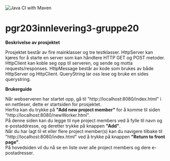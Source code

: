 
![Java CI with Maven](https://github.com/tinaeile/Http-server-database/workflows/Java%20CI%20with%20Maven/badge.svg)
# pgr203innlevering3-gruppe20

<strong>Beskrivelse av prosjektet</strong>

Prosjektet består av fire mainklasser og tre testklasser.
HttpServer kan kjøres for å starte en server som kan håndtere HTTP GET og POST metoder. 
HttpClient kan koble seg opp til serveren, og sende og motta requests/responses.
HttpMessage består av kode som brukes av både HttpServer og HttpClient.
QueryString lar oss lese og bruke en sides querystring. 

<strong>Brukerguide</strong>

Når webserveren har startet opp, gå til "http://localhost:8080/index.html" i en nettleser, dette er startsiden for prosjektet. 
<br>
Herfra kan du trykke på <strong>"Add new project member"</strong> for å komme til siden "http://localhost:8080/newWorker.html".
<br>
På denne siden kan du legge til nye project members ved å fylle til navn og e-postaddresse, og deretter trykke på knappen <strong>"Add"</strong>.
<br>
Når du har lagt til et eller flere project member(s) kan du navigere tilbake til "http://localhost:8080/index.html" ved å trykke på knappen <strong>"Return to front page"</strong>.
<br>
På hovedsiden vil du nå se en liste over alle project members og dere e-postadresser. 
